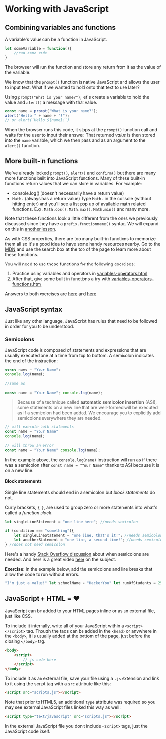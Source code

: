 <!-- Student takeaway: -->
<!--Student will be able to:
- Store a function in a variable
- Know that Math. and console.log exist
- Where to insert semicolons (at the end of an instruction but not after a statement block)
- How to link a script file
- How to write script in an HTML file
 -->

# Working with JavaScript

## Combining variables and functions

A variable's value can be a function in JavaScript.

```js
let someVariable = function(){
	//run some code
}
```
The browser will run the function and store any return from it as the value of the variable.

We know that the `prompt()` function is native JavaScript and allows the user to input text. What if we wanted to hold onto that text to use later?

Using `prompt("What is your name?")`, let's create a variable to hold the value and `alert()` a message with that value.

```js
const name = prompt("What is your name?");
alert("Hello " + name + "!");
// or alert(`Hello ${name}!`)
```

When the browser runs this code, it stops at the `prompt()` function call and waits for the user to input their answer. That returned *value* is then stored into the `name` variable, which we then pass and as an argument to the `alert()` function.

## More built-in functions
We've already looked `prompt()`, `alert()` and `confirm()` but there are many more functions built into JavaScript functions. Many of these built-in functions return values that we can store in variables. For example:

* console.log() (doesn't necessarily have a return value)
* `Math.` (always has a return value)
Type `Math.` in the console (without hitting enter) and you'll see a list pop up of available math related functions. E.g., `Math.cos()`, `Math.max()`, `Math.min()` and many more.

Note that these functions look a little different from the ones we previously discussed since they have a `prefix.functionname()` syntax. We will expand on this in [another lesson](https://github.com/HackerYou/bootcamp-notes/blob/master/programming-fundamentals/objects.md).

As with CSS properties, there are too many built-in functions to memorize them all so it's a good idea to have some handy resources nearby. Go to the [MDN](https://developer.mozilla.org/en-US/) and use the search box at the top of the page to learn more about these functions. 

You will need to use these functions for the following exercises:

1. Practice using variables and operators in <a href="https://hychalknotes.s3.amazonaws.com/variables-operators.html" class="exercise" download>variables-operators.html</a>
2. After that, give some built in functions a try with <a href="https://hychalknotes.s3.amazonaws.com/variables-operators-functions.html" class="exercise" download>variables-operators-functions.html</a>

Answers to both exercises are <a href="https://hychalknotes.s3.amazonaws.com/variables-operators-ANSWER.html" class="exercise" download>here</a> and <a href="https://hychalknotes.s3.amazonaws.com/variables-operators-functions-ANSWER.html" class="exercise" download>here</a>

## JavaScript syntax
Just like any other language, JavaScript has rules that need to be followed in order for you to be understood.

### Semicolons
JavaScript code is composed of statements and expressions that are usually executed one at a time from top to bottom. A semicolon indicates the end of the instruction:

```js
const name = "Your Name";
console.log(name);
	
//same as
	
const name = "Your Name"; console.log(name);
```

> Because of a technique called **automatic semicolon insertion** (ASI), some statements on a new line that are well-formed will be executed as if a semicolon had been added. We encourage you to explicitly add semicolons everywhere they are needed.

```js
// will execute both statements
const name = "Your Name" 
console.log(name);
	
// will throw an error
const name = "Your Name" console.log(name);
```

In the example above, the `console.log(name)` instruction will run as if there was a semicolon after `const name = "Your Name"` thanks to ASI because it is on a new line.

#### Block statements
Single line statements should end in a semicolon but _block statements_ do not. 

Curly brackets, `{ }`, are used to group zero or more statements into what's called a _function block_. 

```js
let singleLineStatement = "one line here"; //needs semicolon
	
if (condition === "something"){
	let singleLineStatement = "one line, that's it!"; //needs semicolon
	let anotherStatement = "one line, a second time!"; //needs semicolon
} //does not need semicolon
```

Here's a handy [Stack Overflow discussion](http://stackoverflow.com/questions/1834642/best-practice-for-semicolon-after-every-function-in-javascript) about when semicolons are needed. And here is a great video  [here](https://www.youtube.com/watch?v=Qlr-FGbhKaI) on the subject.

**Exercise**: In the example below, add the semicolons and line breaks that allow the code to run without errors.

```js
"I'm just a value!" let schoolName = "HackerYou" let numOfStudents = 25 schoolName + " has " + numOfStudents + " students." 
```

## JavaScript + HTML = ❤️

JavaScript can be added to your HTML pages inline or as an external file, just like CSS.

To include it internally, write all of your JavaScript within a `<script></script>` tag. Though the tags can be added in the `<head>` or anywhere in the `<body>`, it is usually added at the bottom of the page, just before the closing `</body>` tag.

```html
<body>
	<script>
		// js code here
	</script> 
</body>
```

To include it as an external file, save your file using a `.js` extension and link to it using the script tag with a `src` attribute like this:

```html
<script src="scripts.js"></script> 
```
	
Note that prior to HTML5, an additional `type` attribute was required so you may see external JavaScript files linked this way as well:

```html
<script type="text/javascript" src="scripts.js"></script> 
```

In the external JavaScript file you don't include `<script>` tags, just the JavaScript code itself.
